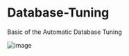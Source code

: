 # Database-Tuning
Basic of the Automatic Database Tuning

  ![image](https://github.com/user-attachments/assets/b1fda8e9-2b2a-43d1-a1be-52e5b1fd1c1c)

